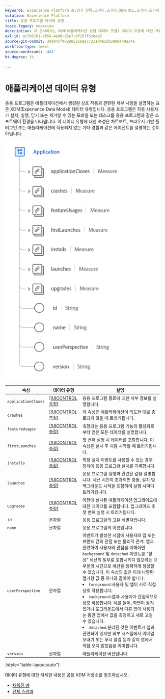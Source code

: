 ```yaml
---
keywords: Experience Platform;홈;인기 항목;스키마;스키마;XDM;필드;스키마;스키마;응용 프로그램;데이터 유형;데이터 유형;데이터 유형;
solution: Experience Platform
title: 응용 프로그램 데이터 유형
topic-legacy: overview
description: 이 문서에서는 XDM(애플리케이션 경험 데이터 모델) 데이터 유형에 대한 개요를 제공합니다.
exl-id: ac7d6761-7b58-4e0d-85e7-6f157fb2eea5
source-git-commit: 39d04cf482e862569277211d465bb2060a49224a
workflow-type: tm+mt
source-wordcount: '441'
ht-degree: 1%

---
```


#  애플리케이션 데이터 유형

 응용 프로그램은 애플리케이션에서 생성된 상호 작용과 관련된 세부 사항을 설명하는 표준 XDM(Experience Data Model) 데이터 유형입니다. 응용 프로그램은 최종 사용자가 설치, 실행, 닫기 또는 제거할 수 있는 모바일 또는 데스크톱 응용 프로그램과 같은 소프트웨어 환경을 나타냅니다. 이 데이터 유형에 대한 속성은 차트보트, 브라우저 기반 플러그인 또는 애플리케이션에 적용되지 않는 기타 경험과 같은 에이전트를 설명하는 것이 아닙니다.

<img src="../images/data-types/application.PNG" width="500" /><br />

| 속성 | 데이터 유형 | 설명 |
| --- | --- | --- |
| `applicationCloses` | [[!UICONTROL 측정]](./measure.md) | 응용 프로그램 종료에 대한 세부 정보를 설명합니다. |
| `crashes` | [[!UICONTROL 측정]](./measure.md) | 이 속성은 애플리케이션이 의도한 대로 종료되지 않을 때 트리거됩니다. |
| `featureUsages` | [[!UICONTROL 측정]](./measure.md) | 측정되는 응용 프로그램 기능의 활성화로부터 얻은 모든 데이터를 설명합니다. |
| `firstLaunches` | [[!UICONTROL 측정]](./measure.md) | 첫 번째 실행 시 데이터를 포함합니다. 이 속성은 설치 후 처음 시작할 때 트리거됩니다. |
| `installs` | [[!UICONTROL 측정]](./measure.md) | 특정 설치 이벤트를 사용할 수 있는 경우 장치에 응용 프로그램 설치를 기록합니다. |
| `launches` | [[!UICONTROL 측정]](./measure.md) | 응용 프로그램 실행과 관련된 값을 설명합니다. 세션 시간이 초과되면 충돌, 설치 및 백그라운드 시작을 포함하여 실행 시마다 트리거됩니다. |
| `upgrades` | [[!UICONTROL 측정]](./measure.md) | 이전에 설치된 애플리케이션 업그레이드에 대한 데이터를 포함합니다. 업그레이드 후 첫 번째 실행 시 트리거됩니다. |
| `id` | 문자열 | 응용 프로그램의 고유 식별자입니다. |
| `name` | 문자열 | 응용 프로그램의 이름입니다. |
| `userPerspective` | 문자열 | 이벤트가 발생한 시점에 사용자와 앱 또는 브랜드 간의 관점 또는 물리적 관계. 앱과 관련하여 사용자의 관점을 이해하면 `background` 및 `detached` 이벤트를 &quot;활성&quot; 세션의 일부로 포함시키지 않으려는 대부분의 시간으로 세션을 정확하게 생성할 수 있습니다. 이 속성의 값은 아래 나열된 열거형 값 중 하나와 같아야 합니다. <li> `foreground`:사용자 및 앱이 서로 직접 상호 작용합니다. </li> <li> `background`:앱과 사용자가 간접적으로 상호 작용합니다. 예를 들어, 화면이 잠겨 있거나 포그라운드에서 다른 앱이 사용되는 동안 앱에서 값을 측정하고 새로 고칠 수 있습니다.  </li> <li> `detached`:분리된 것은 이벤트가 앱과 관련되어 있지만 외부 시스템에서 이메일 보내기 또는 푸시 알림 등과 같이 앱에서 직접 오지 않았음을 의미합니다. |
| `version` | 문자열 | 애플리케이션 버전입니다. |

{style=&quot;table-layout:auto&quot;}

데이터 유형에 대한 자세한 내용은 공용 XDM 저장소를 참조하십시오.

* [채워진 예](https://github.com/adobe/xdm/blob/master/components/datatypes/channels/application.example.1.json)
* [전체 스키마](https://github.com/adobe/xdm/blob/master/components/datatypes/channels/application.schema.json)
